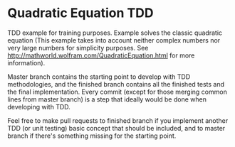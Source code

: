 # Quadratic Equation TDD
TDD example for training purposes. Example solves the classic quadratic equation (This example takes into account neither complex numbers nor very large numbers for simplicity purposes. See http://mathworld.wolfram.com/QuadraticEquation.html for more information).

Master branch contains the starting point to develop with TDD methodologies, and the finished branch contains all the finished tests and the final implementation. Every commit (except for those merging common lines from master branch) is a step that ideally would be done when developing with TDD.

Feel free to make pull requests to finished branch if you implement another TDD (or unit testing) basic concept that should be included, and to master branch if there's something missing for the starting point.
